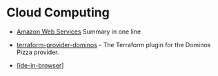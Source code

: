 Cloud Computing
===============

* [Amazon Web Services](https://adayinthelifeof.nl/2020/05/20/aws.html) Summary in one line
* [terraform-provider-dominos](https://ndmckinley.github.io/terraform-provider-dominos/) - The Terraform plugin for the Dominos Pizza provider.

* [[ide-in-browser]]

[//begin]: # "Autogenerated link references for markdown compatibility"
[ide-in-browser]: ide-in-browser.md "IDE in browser"
[//end]: # "Autogenerated link references"